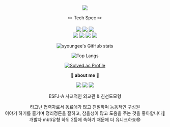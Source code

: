 <div align="center">
  <img src="http://capsule-render.vercel.app/api?type=Rounded&color=auto&height=100&section=header&text=Sun young,%20Hwang&fontSize=30&animation=twinkling" />
  </br>
  <p align="center">
    ✏️ Tech Spec ✏️<br/>
    <p align="center">
      <img src="https://img.shields.io/badge/Node.js-339933?style=flat&logo=Node.js&logoColor=white"/>
       <img src="https://img.shields.io/badge/React-61DAFB?style=flat&logo=React&logoColor=white"/>
      <img src="https://img.shields.io/badge/Javscript-F7DF1E?style=flat&logo=Javascript&logoColor=white"/>
      </br>
      <img src="https://img.shields.io/badge/MySQL-4479A1?style=flat&logo=MySQL&logoColor=white"/>
      <img src="https://img.shields.io/badge/Docker-2496ED?style=flat&logo=Docker&logoColor=white"/>
      <img src="https://img.shields.io/badge/Amazon RDS-527FFF?style=flat&logo=Amazon RDS&logoColor=white"/>
      <img src="https://img.shields.io/badge/Amazon EC2-FF9900?style=flat&logo=Amazon EC2S&logoColor=white"/>
    </p>

![syoungee's GitHub stats](https://github-readme-stats.vercel.app/api?username=syoungee&show_icons=true&theme=cobalt)

![Top Langs](https://github-readme-stats.vercel.app/api/top-langs/?username=syoungee&theme=cobalt&exclude_repo=Computer-Science-Engineering&layout=compact&langs_count=10)

[![Solved.ac Profile](http://mazassumnida.wtf/api/v2/generate_badge?boj=syoungee)](https://solved.ac/syoungee/)

<b>🧸 about me 🧸</b>

<a href="https://velog.io/@syoungee"> <img src="https://img.shields.io/badge/velog-20C997?style=flat&logo=velog&logoColor=white"/></a> <a href="https://www.notion.so/Resume-2022-ver-0ad4bd9f521b48bf94c4aa76e4abfaec"><img src="https://img.shields.io/badge/notion-000000?style=flat&logo=notion&logoColor=white"/></a> <a href= "mailto:sunyoungah69@gmail.com" ><img src="https://img.shields.io/badge/gmail-EA4335?style=flat&logo=gmail&logoColor=white"/></a>


ESFJ-A
사교적인 외교관 & 친선도모형</br>

타고난 협력자로서 동료애가 많고 친절하며 능동적인 구성원 </br>
이야기 하기를 즐기며 정리정돈을 잘하고, 참을성이 많고 도움을 주는 것을 좋아합니다🤍</br>
개발자 mbti유형 하위 2등에 속하기 때문에 더 유니크하죠😎


</div>
